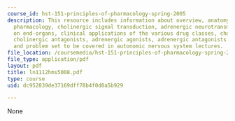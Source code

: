 ```yaml
---
course_id: hst-151-principles-of-pharmacology-spring-2005
description: This resource includes information about overview, anatomy of autonomic
  pharmacology, cholinergic signal transduction, adrenergic neurotransmission, effects
  on end-organs, clinical applications of the various drug classes, cholinergic agonists,
  cholinergic antagonists, adrenergic agonists, adrenergic antagonists and questions
  and problem set to be covered in autonomic nervous system lectures.
file_location: /coursemedia/hst-151-principles-of-pharmacology-spring-2005/dc952839de37169dff78b4f0d0a5b929_ln1112hms5008.pdf
file_type: application/pdf
layout: pdf
title: ln1112hms5008.pdf
type: course
uid: dc952839de37169dff78b4f0d0a5b929

---
```

None